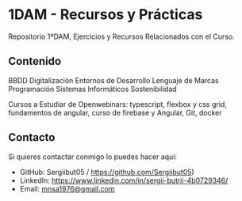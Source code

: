 # 1DAM - Recursos y Prácticas  

Repositorio 1ºDAM, Ejercicios y Recursos Relacionados con el Curso.

## Contenido  
BBDD
Digitalización
Entornos de Desarrollo
Lenguaje de Marcas
Programación
Sistemas Informáticos
Sostenibilidad

Cursos a Estudiar de Openwebinars: typescript, flexbox y css grid, fundamentos de angular, curso de firebase y Angular, Git, docker

## Contacto  
Si quieres contactar conmigo lo puedes hacer aquí:

- GitHub: Sergiibut05   /   https://github.com/Sergiibut05) 
- LinkedIn: https://www.linkedin.com/in/sergii-butrii-4b0729346/
- Email: mnsa1976@gmail.com



